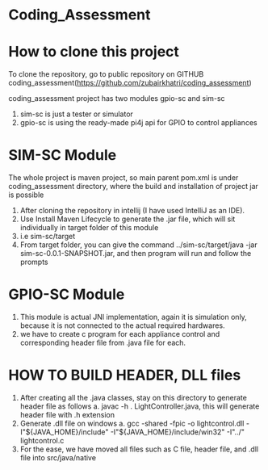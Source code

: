 # Coding_Assessment

How to clone this project
=====================================================================================================
To clone the repository, go to public repository on GITHUB coding_assessment(https://github.com/zubairkhatri/coding_assessment)


coding_assessment project has two modules gpio-sc and sim-sc
1. sim-sc is just a tester or simulator
2. gpio-sc is using the ready-made pi4j api for GPIO to control appliances

SIM-SC Module
=========================
The whole project is maven project, so main parent pom.xml is under coding_assessment directory, where the build and installation of project jar is possible

1. After cloning the repository in intellij (I have used IntelliJ as an IDE).
2. Use Install Maven Lifecycle to generate the .jar file, which will sit individually in target folder of this module
3. i.e sim-sc/target
4. From target folder, you can give the command ../sim-sc/target/java -jar sim-sc-0.0.1-SNAPSHOT.jar, and then program will run and follow the prompts


GPIO-SC Module
==========================
1. This module is actual JNI implementation, again it is simulation only, because it is not connected to the actual required hardwares.
2. we have to create c program for each appliance control and corresponding header file from .java file for each.

HOW TO BUILD HEADER, DLL files
==================================
1. After creating all the .java classes, stay on this directory to generate header file as follows
   a. javac -h . LightController.java, this will generate header file with .h extension
2. Generate .dll file on windows
   a.  gcc -shared -fpic -o lightcontrol.dll -I"${JAVA_HOME}/include" -I"${JAVA_HOME}/include/win32" -I"../" lightcontrol.c
2. For the ease, we have moved all files such as C file, header file, and .dll file into src/java/native